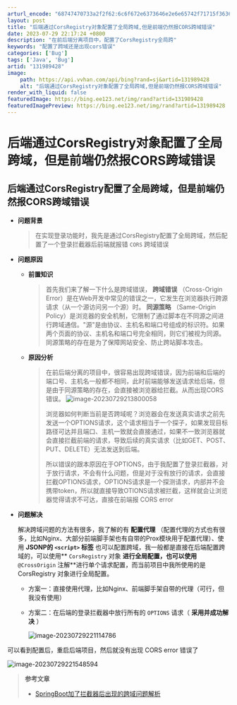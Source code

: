 ```yaml
---
arturl_encode: "68747470733a2f2f62:6c6f672e6373646e2e6e65742f71715f36363334353130302f:61727469636c652f64657461696c732f313331393839343238"
layout: post
title: "后端通过CorsRegistry对象配置了全局跨域,但是前端仍然报CORS跨域错误"
date: 2023-07-29 22:17:24 +0800
description: "在前后端分离项目中，配置了CorsRegistry全局跨"
keywords: "配置了跨域还是出现cors错误"
categories: ['Bug']
tags: ['Java', 'Bug']
artid: "131989428"
image:
    path: https://api.vvhan.com/api/bing?rand=sj&artid=131989428
    alt: "后端通过CorsRegistry对象配置了全局跨域,但是前端仍然报CORS跨域错误"
render_with_liquid: false
featuredImage: https://bing.ee123.net/img/rand?artid=131989428
featuredImagePreview: https://bing.ee123.net/img/rand?artid=131989428
---
```


# 后端通过CorsRegistry对象配置了全局跨域，但是前端仍然报CORS跨域错误

## 后端通过CorsRegistry配置了全局跨域，但是前端仍然报CORS跨域错误

* **问题背景**

  > 在实现登录功能时，我先是通过CorsRegistry配置了全局跨域，然后配置了一个登录拦截器后前端就报错
  > `CORS`
  > 跨域错误
* **问题原因**

  + **前置知识**

    > 首先我们来了解一下什么是跨域错误，
    > **跨域错误**
    > （Cross-Origin Error）是在Web开发中常见的错误之一，它发生在浏览器执行跨源请求（从一个源访问另一个源）时。
    > **同源策略**
    > （Same-Origin Policy）是浏览器的安全机制，它限制了通过脚本在不同源之间进行跨域通信。"源"是由协议、主机名和端口号组成的标识符。如果两个页面的协议、主机名和端口号完全相同，则它们被视为同源。同源策略的存在是为了保障网站安全、防止跨站脚本攻击。
  + **原因分析**

    > 在前后端分离的项目中，很容易出现跨域错误，因为前端和后端的端口号、主机名一般都不相同，此时前端能够发送请求给后端，但是由于同源策略的存在，会直接被浏览器给拦截。从而出现CORS错误。
    > ![image-20230729213800058](https://i-blog.csdnimg.cn/blog_migrate/485675e9b7c94f0de310cf02be5e4564.png)
    >
    > 浏览器如何判断当前是否跨域呢？浏览器会在发送真实请求之前先发送一个OPTIONS请求，这个请求相当于一个探子，如果发现目标路径可达并且端口、主机一致就会直接通过，如果不一致浏览器就会直接拦截前端的请求，导致后续的真实请求（比如GET、POST、PUT、DELETE）无法发送到后端。
    >
    > 所以错误的跟本原因在于OPTIONS，由于我配置了登录拦截器，对于放行请求，不会有什么问题，但是对于没有放行的请求，会直接拦截OPTIONS请求，OPTIONS请求是一个探测请求，内部并不会携带token，所以就直接导致OTIONS请求被拦截，这样就会让浏览器觉得请求不可达，直接在前端报
    > CORS error
* **问题解决**

  解决跨域问题的方法有很多，我了解的有
  **配置代理**
  （配置代理的方式也有很多，比如Nginx、大部分前端脚手架也有自带的Prox模块用于配置代理）、使用
  **JSONP的
  `<script>`
  标签**
  也可以配置跨域，我一般都是直接在后端配置跨域的，可以使用\*\*
  `CorsRegistry`
  对象
  **进行全局配置，也可以使用**
  `@CrossOrigin`
  注解\*\*进行单个请求配置，而当前项目中我所使用的是 CorsRegistry 对象进行全局配置。

  + 方案一：直接使用代理，比如Nginx、前端脚手架自带的代理（可行，但我没有使用）
  + 方案二：在后端的登录拦截器中放行所有的
    `OPTIONS`
    请求（
    **采用并成功解决**
    ）

    ![image-20230729221114786](https://i-blog.csdnimg.cn/blog_migrate/48b787176a16622232f392bf03ce1e62.png)

可以看到配置后，重启后端项目，然后就没有出现
CORS error
错误了

![image-20230729221548594](https://i-blog.csdnimg.cn/blog_migrate/2cd6a61ecea56759ede35aa4da7dedb9.png)

> **参考文章**
>
> * [SpringBoot加了拦截器后出现的跨域问题解析](https://blog.csdn.net/MrKorbin/article/details/104066979)